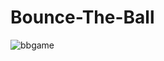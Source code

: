 # Bounce-The-Ball
![bbgame](https://user-images.githubusercontent.com/49164677/116798049-89ce8300-ab09-11eb-9b87-0701245d31d4.gif)
